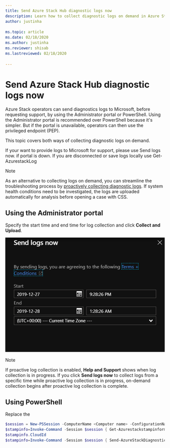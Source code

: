 ```yaml
---
title: Send Azure Stack Hub diagnostic logs now 
description: Learn how to collect diagnostic logs on demand in Azure Stack Hub using the Administrator portal or a PowerShell script.
author: justinha

ms.topic: article
ms.date: 02/18/2020
ms.author: justinha
ms.reviewer: shisab
ms.lastreviewed: 02/18/2020

---
```

# Send Azure Stack Hub diagnostic logs now

Azure Stack operators can send diagnostics logs to Microsoft, before requesting support, by using the Administrator portal or PowerShell. Using the Administrator portal is recommended over PowerShell because it's simpler. But if the portal is unavailable, operators can then use the privileged endpoint (PEP).

This topic covers both ways of collecting diagnostic logs on demand.

If your want to provide logs to Microsoft for support, please use Send logs now. if portal is down. If you are disconnected or save logs locally use Get-AzurestackLog


>[!Note]
>As an alternative to collecting logs on demand, you can streamline the troubleshooting process by [proactively collecting diagnostic logs](azure-stack-configure-automatic-diagnostic-log-collection-tzl.md). If system health conditions need to be investigated, the logs are uploaded automatically for analysis before opening a case with CSS. 

## Using the Administrator portal

Specify the start time and end time for log collection and click **Collect and Upload**. 

![Screenshot of option to Send logs now](media/azure-stack-help-and-support/send-logs-now.png)

>[!NOTE]
>If proactive log collection is enabled, **Help and Support** shows when log collection is in progress. If you click **Send logs now** to collect logs from a specific time while proactive log collection is in progress, on-demand collection begins after proactive log collection is complete. 

## Using PowerShell

Replace the <Computer name> 

```powershell
$session = New-PSSession -ComputerName <Computer name> -ConfigurationName PrivilegedEndpoint -Credential $cred
$stampinfo=Invoke-Command -Session $session { Get-Azurestackstampinformation }
$stampinfo.CloudId
$stampinfo=Invoke-Command -Session $session { Send-AzureStackDiagnosticLog }
```


